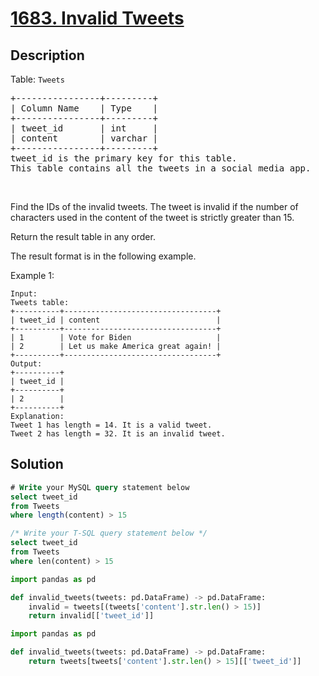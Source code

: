 # [1683. Invalid Tweets](https://leetcode.com/problems/invalid-tweets/)

## Description

<p>Table: <code>Tweets</code></p>

<pre>+----------------+---------+
| Column Name    | Type    |
+----------------+---------+
| tweet_id       | int     |
| content        | varchar |
+----------------+---------+
tweet_id is the primary key for this table.
This table contains all the tweets in a social media app.
</pre>

<p>&nbsp;</p>


Find the IDs of the invalid tweets. The tweet is invalid if the number of characters used in the content of the tweet is strictly greater than 15.

Return the result table in any order.

The result format is in the following example.


Example 1:

```
Input: 
Tweets table:
+----------+----------------------------------+
| tweet_id | content                          |
+----------+----------------------------------+
| 1        | Vote for Biden                   |
| 2        | Let us make America great again! |
+----------+----------------------------------+
Output: 
+----------+
| tweet_id |
+----------+
| 2        |
+----------+
Explanation: 
Tweet 1 has length = 14. It is a valid tweet.
Tweet 2 has length = 32. It is an invalid tweet.
```


## Solution

```SQL
# Write your MySQL query statement below
select tweet_id
from Tweets
where length(content) > 15
```

```sql
/* Write your T-SQL query statement below */
select tweet_id
from Tweets
where len(content) > 15
```

```python
import pandas as pd

def invalid_tweets(tweets: pd.DataFrame) -> pd.DataFrame:
    invalid = tweets[(tweets['content'].str.len() > 15)]
    return invalid[['tweet_id']]

```

```python
import pandas as pd

def invalid_tweets(tweets: pd.DataFrame) -> pd.DataFrame:
    return tweets[tweets['content'].str.len() > 15][['tweet_id']]
```

